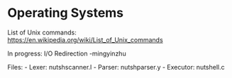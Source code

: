# Operating Systems

List of Unix commands: https://en.wikipedia.org/wiki/List_of_Unix_commands

In progress: 
	I/O Redirection -mingyinzhu

Files:
	- Lexer: nutshscanner.l
	- Parser: nutshparser.y
	- Executor: nutshell.c
